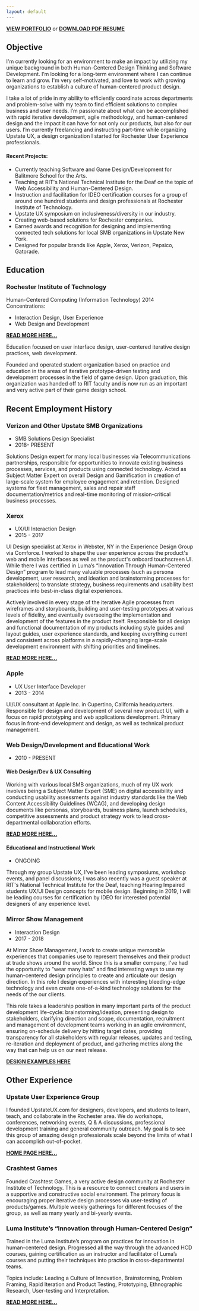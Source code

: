 ```yaml
---
layout: default
---
```

**[VIEW PORTFOLIO](portfolio)**     or     **[DOWNLOAD PDF RESUME](DavidSuttonResume.pdf)**

## Objective
I'm currently looking for an environment to make an impact by utilizing my unique background in both Human-Centered Design Thinking and Software Development. I’m looking for a long-term environment where I can continue to learn and grow. I'm very self-motivated, and love to work with growing organizations to establish a culture of human-centered product design.

I take a lot of pride in my ability to efficiently coordinate across departments and problem-solve with my team to find efficient solutions to complex business and user needs. I’m passionate about what can be accomplished with rapid iterative development, agile methodology, and human-centered design and the impact it can have for not only our products, but also for our users.
I’m currently freelancing and instructing part-time while organizing Upstate UX, a design organization I started for Rochester User Experience professionals. 

#### Recent Projects:
- Currently teaching Software and Game Design/Development for Balitmore School for the Arts.
- Teaching at RIT's National Technical Institute for the Deaf on the topic of Web Accessibility and Human-Centered Design.
- Instruction and facilitation for IDEO certification courses for a group of around one hundred students and design professionals at Rochester Institute of Technology.
- Upstate UX symposium on inclusiveness/diversity in our industry.
- Creating web-based solutions for Rochester companies.
- Earned awards and recognition for designing and implementing connected tech solutions for local SMB organizations in Upstate New York.
- Designed for popular brands like Apple, Xerox, Verizon, Pepsico, Gatorade.

## Education

### Rochester Institute of Technology 
Human-Centered Computing (Information Technology) 2014
Concentrations:
- Interaction Design, User Experience
- Web Design and Development

**[READ MORE HERE...](IxD)**

Education focused on user interface design, user-centered iterative design practices, web development.

Founded and operated student organization based on practice and education in the areas of iterative prototype-driven testing and development processes in the field of game design. Upon graduation, this organization was handed off to RIT faculty and is now run as an important and very active part of their game design school.

## Recent Employment History

### Verizon and Other Upstate SMB Organizations
- SMB Solutions Design Specialist
- 2018- PRESENT

Solutions Design expert for many local businesses via Telecommunications partnerships, responsible for opportunities to innovate existing business processes, services, and products using connected technology. Acted as Subject Matter Expert on overall Design and Gamification in creation of large-scale system for employee engagement and retention. Designed systems for fleet management, sales and repair staff documentation/metrics and real-time monitoring of mission-critical business processes.

### Xerox
- UX/UI Interaction Design
- 2015 - 2017

UI Design specialist at Xerox in Webster, NY in the Experience Design Group via Comforce. I worked to shape the user experience across the product's web and mobile interfaces as well as the product's onboard touchscreen UI. While there I was certified in Luma’s “Innovation Through Human-Centered Design” program to lead many valuable processes (such as persona development, user research, and ideation and brainstorming processes for stakeholders) to translate strategy, business requirements and usability best practices into best-in-class digital experiences.

Actively involved in every stage of the iterative Agile processes from wireframes and storyboards, building and user-testing prototypes at various levels of fidelity, and eventually overseeing the implementation and development of the features in the product itself. Responsible for all design and functional documentation of my products including style guides and layout guides, user experience standards, and keeping everything current and consistent across platforms in a rapidly-changing large-scale development environment with shifting priorities and timelines.

**[READ MORE HERE...](xerox)**

### Apple
- UX User Interface Developer
- 2013 - 2014

UI/UX consultant at Apple Inc. in Cupertino, California headquarters. Responsible for design and development of several new product UI, with a focus on rapid prototyping and web applications development. Primary focus in front-end development and design, as well as technical product management.

### Web Design/Development and Educational Work
- 2010 - PRESENT

#### Web Design/Dev & UX Consulting
Working with various local SMB organizations, much of my UX work involves being a Subject Matter Expert (SME) on digital accessibility and conducting usability assessments against industry standards like the Web Content Accessibility Guidelines (WCAG), and developing design documents like personas, storyboards, business plans, launch schedules, competitive assessments and product strategy work to lead cross-departmental collaboration efforts.

**[READ MORE HERE...](webDevelopment)** 

#### Educational and Instructional Work
- ONGOING

Through my group Upstate UX, I've been leading symposiums, workshop events, and panel discussions; I was also recently was a guest speaker at RIT's National Technical Institute for the Deaf, teaching Hearing Impaired students UX/UI Design concepts for mobile design. Beginning in 2019, I will be leading courses for certification by IDEO for interested potential designers of any experience level.

### Mirror Show Management
- Interaction Design
- 2017 - 2018

At Mirror Show Management, I work to create unique memorable experiences that companies use to represent themselves and their product at trade shows around the world. Since this is a smaller company, I've had the opportunity to “wear many hats” and find interesting ways to use my human-centered design principles to create and articulate our design direction. In this role I design experiences with interesting bleeding-edge technology and even create one-of-a-kind technology solutions for the needs of the our clients.

This role takes a leadership position in many important parts of the product development life-cycle: brainstorming/ideation, presenting design to stakeholders, clarifying direction and scope, documentation, recruitment and management of development teams working in an agile environment, ensuring on-schedule delivery by hitting target dates, providing transparency for all stakeholders with regular releases, updates and testing, re-iteration and deployment of product, and gathering metrics along the way that can help us on our next release.

**[DESIGN EXAMPLES HERE](MaxImpact)**

## Other Experience

### Upstate User Experience Group
I founded UpstateUX.com for designers, developers, and students to learn, teach, and collaborate in the Rochester area. We do workshops, conferences, networking events, Q & A discussions, professional development training and general community outreach. My goal is to see this group of amazing design professionals scale beyond the limits of what I can accomplish out-of-pocket.

**[HOME PAGE HERE...](https://upstateux.com)**

### Crashtest Games
Founded Crashtest Games, a very active design community at Rochester Institute of Technology. This is a resource to connect creators and users in a supportive and constructive social environment. The primary focus is encouraging proper iterative design processes via user-testing of products/games. Multiple weekly gatherings for different focuses of the group, as well as many yearly and bi-yearly events.

### Luma Institute’s “Innovation through Human-Centered Design“
Trained in the Luma Institute’s program on practices for innovation in human-centered design. Progressed all the way through the advanced HCD courses, gaining certification as an instructor and facilitator of Luma’s courses and putting their techniques into practice in cross-departmental teams. 

Topics include: Leading a Culture of Innovation, Brainstorming, Problem Framing, Rapid Iteration and Product Testing, Prototyping, Ethnographic Research, User-testing and Interpretation.

**[READ MORE HERE...](xerox)**

<!-- 

## Technical Proficiencies

- General Design:
	- PhotoShop
	- Illustrator
	- Sketch App
- UX and Interface Design:
	- inVision
	- Axure
	- Balsamiq
- Web Design:
	- HTML5
	- CSS
	- SASS
	- LESS
	- Bootstrap
	- Jekyll 
- Programming and Scripting:
	- Javascript
	- JQuery
	- Git
	- LaTeX
	- Python 

### Rochester Institude of Technology
- Interaction Design Assistant Teacher
- 2012 - 2014

Assisted in instruction, evaluation, and tutoring of students in the Human-centered computing program at Rochester Institute of Technology.

In this role I got my first taste of helping others learn how to get the most out of their work using human-centered design processes. Around the time this ended, I started building up Upstate UX, where I would be able to do the same, but on a larger scale.




OLD:




As a proud product of the technical design ecosystems at Rochester Institute of Technology, Apple, and Xerox, I’ve always worked to build great collaborative design communities and produce great products. Through [Upstate UX,](http://upstateUX.com) we are creating a space for designers to learn from each other and collaborate in the Rochester area.

## Technical Proficiencies

**General Design:** [PhotoShop](http://www.adobe.com/products/photoshop.html), [Illustrator](http://www.adobe.com/products/illustrator.html), [Sketch App](https://www.sketchapp.com/)

**UX and Interface Design:** [inVision](https://www.invisionapp.com/), [Framer.js](https://github.com/koenbok/Framer), [Axure](https://www.axure.com/), [Framer Studio](https://www.framer.com), [Balsamiq](https://balsamiq.com/)

**Web Design:** HTML5, CSS, [SASS](http://sass-lang.com/), [LESS](http://lesscss.org/), [Bootstrap](http://getbootstrap.com/), [Jekyll](https://jekyllrb.com) 

**Programming and Scripting:** [Javascript](https://www.javascript.com/), [JQuery](https://jquery.com/), [Git](https://git-scm.com/), [LaTeX](https://www.latex-project.org/), [Python](https://www.python.org/)

## Current Employment
### Mirrorshow Management
- Interactive Design
- 2017 - *PRESENT*

I work to create unique memorable experiences that companies use to represent themselves and their product at large trade-shows around the world. Since this is a smaller company, this has given me the opportunity to "wear many hats" and find interesting ways to use human-centered design principles to create and articulate our design decisions and direction. In this role I get to design experiences with interesting bleeding-edge technology and even create one-of-a-kind technology solutions for the needs of the particular client.

## Recent Employment

### Xerox
- UX/UI Interaction Design
- 2015 - 2017

Hired via Comforce as UI Design specialist at Xerox in Webster, NY in the Experience Design Group. As a major part of our multidisciplinary UX team, I work in the design and development of user interfaces for touchscreen devices. Integrating iterative user-centered design principles into product design and information architecture design.

Most of my early work in this role was focused on similar products within the Multifunction Printing Device umbrella. More recently my role has expanded beyond my original group of products and into new features and products across the corporation. This heavily involves interdepartmental coordination, user experience research, high-fidelity prototyping and iterative design through rapid prototype-driven user-testing.

### Apple
- UX User Interface Developer
- 2013 - 2014

Hired via Infosys Ltd. to be a UI/UX consultant at Apple Inc. in Cupertino, California. At Apple I designed and developed new UI, with a focus on rapid prototyping and testing. Primary focus in front-end development and technical product management.

### Rochester Institude of Technology
- Interaction Design Assistant Teacher
- 2012 - 2014

Assisted in instruction, evaluation, and tutoring of students in the Human-centered computing program at Rochester Institute of Technology.

### Freelance/Independent Web Design and Development
- 2010 - 2014

Designed and deployed custom websites on a freelance basis for companies and individuals around the Rochester NY area. Social media and blog management, content aggregation and publishing.

## Miscellaneous Experience

### Upstate User Experience Group
Created [UpstateUX.com](http://UpstateUX.com) for user experience professionals in Upstate New York to meet up for events, conferences, social gatherings, networking and general professional development. Ever expanding, with multiple events planned and partners and sponsors.

### Luma Institute’s “Innovation through Human-Centered Design“
Trained in the Luma Institute’s program on practices for innovation in human-centered design. Progressed all the way through the advanced HCD courses, qualifying as an instructor and facilitator of the Luma’s courses and putting their techniques into practice in cross-departmental teams. 

Topics include: Leading a Culture of Innovation, Brainstorming, Problem Framing, Rapid Iteration and Product Testing, Prototyping, Ethnographic Research, User-testing and Interpretation.

## Education

### Rochester Institute of Technology 
Human-Centered Computing (Information Technology) 2014

Education focused on user interface design, user-centered iterative design practices, web development.

#### Concentrations:

- Interaction Design, User Experience
- Web Design and Development

### Crashtest Games
Founded Crashtest Games, a very active design community at Rochester Institute of Technology. This is a resource to connect creators and users in a supportive and constructive social environment. The primary focus is encouraging proper iterative design processes via user-testing of games. Multiple weekly gatherings for different focuses of the group, as well as many yearly and bi-yearly events.

-->
